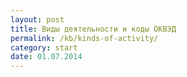 ```yaml
---
layout: post
title: Виды деятельности и коды ОКВЭД
permalink: /kb/kinds-of-activity/
category: start
date: 01.07.2014
---
```

